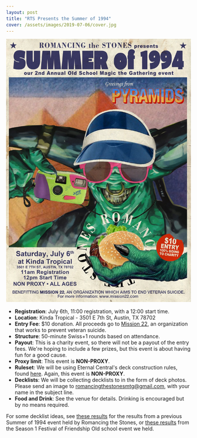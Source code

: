 ```yaml
---
layout: post
title: "RTS Presents the Summer of 1994"
cover: /assets/images/2019-07-06/cover.jpg
---
```


![](/assets/images/2019-07-06/poster.jpg)

* **Registration**: July 6th, 11:00 registration, with a 12:00 start time.
* **Location**: Kinda Tropical - 3501 E 7th St, Austin, TX 78702
* **Entry Fee**: $10 donation. All proceeds go to [Mission 22](https://www.mission22.com/), an
  organization that works to prevent veteran suicide.
* **Structure**: 50-minute Swiss+1 rounds based on attendance.
* **Payout**: This is a charity event, so there will not be a payout of the entry fees. We're
  hoping to include a few prizes, but this event is about having fun for a good cause.
* **Proxy limit**: This event is **NON-PROXY**.
* **Ruleset**: We will be using Eternal Central's deck construction rules, found
  [here](http://www.eternalcentral.com/9394rules/). Again, this event is **NON-PROXY**.
* **Decklists**: We will be collecting decklists to in the form of deck photos.
  Please send an image to romancingthestonesmtg@gmail.com, with your name in the
  subject line.
* **Food and Drink**: See the venue for details. Drinking is encouraged but by no means required.

For some decklist ideas, see [these results](/results/2018-07-07) for the results
from a previous Summer of 1994 event held by Romancing the Stones, or
[these results](/results/2019-01-20) from the Season 1 Festival of Friendship
Old school event we held.


